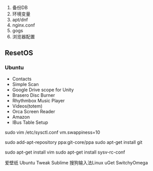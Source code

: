 1. 备份DB
1. 环境变量
1. apt/dnf
1. nginx.conf
1. gogs
1. 浏览器配置

## ResetOS

### Ubuntu
- Contacts
- Simple Scan
- Google Drive scope for Unity
- Brasero Disc Burner
- Rhythmbox Music Player
- Videos(totem)
- Orca Screen Reader
- Amazon
- IBus Table Setup

sudo vim /etc/sysctl.conf
vm.swappiness=10

sudo add-apt-repository ppa:git-core/ppa
sudo apt-get install git

sudo apt-get install vim
sudo apt-get install sysv-rc-conf

爱壁纸
Ubuntu Tweak
Sublime
搜狗输入法Linux
uGet
SwitchyOmega
